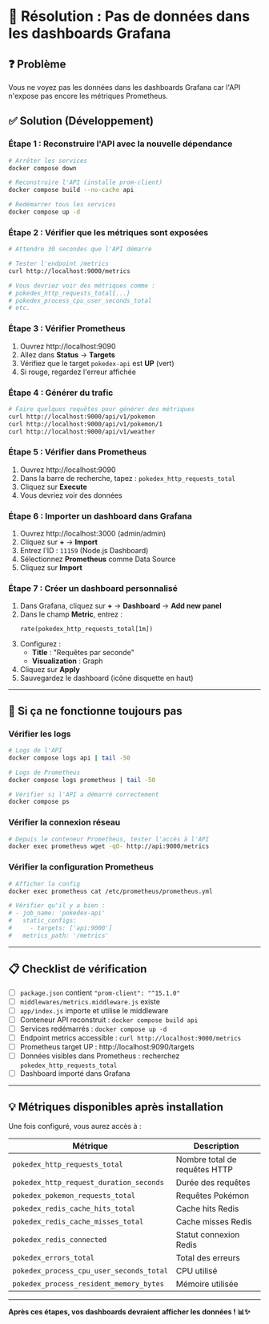 # 🔧 Résolution : Pas de données dans les dashboards Grafana

## ❓ Problème

Vous ne voyez pas les données dans les dashboards Grafana car l'API n'expose pas encore les métriques Prometheus.

## ✅ Solution (Développement)

### Étape 1 : Reconstruire l'API avec la nouvelle dépendance

```bash
# Arrêter les services
docker compose down

# Reconstruire l'API (installe prom-client)
docker compose build --no-cache api

# Redémarrer tous les services
docker compose up -d
```

### Étape 2 : Vérifier que les métriques sont exposées

```bash
# Attendre 30 secondes que l'API démarre

# Tester l'endpoint /metrics
curl http://localhost:9000/metrics

# Vous devriez voir des métriques comme :
# pokedex_http_requests_total{...}
# pokedex_process_cpu_user_seconds_total
# etc.
```

### Étape 3 : Vérifier Prometheus

1. Ouvrez http://localhost:9090
2. Allez dans **Status** → **Targets**
3. Vérifiez que le target `pokedex-api` est **UP** (vert)
4. Si rouge, regardez l'erreur affichée

### Étape 4 : Générer du trafic

```bash
# Faire quelques requêtes pour générer des métriques
curl http://localhost:9000/api/v1/pokemon
curl http://localhost:9000/api/v1/pokemon/1
curl http://localhost:9000/api/v1/weather
```

### Étape 5 : Vérifier dans Prometheus

1. Ouvrez http://localhost:9090
2. Dans la barre de recherche, tapez : `pokedex_http_requests_total`
3. Cliquez sur **Execute**
4. Vous devriez voir des données

### Étape 6 : Importer un dashboard dans Grafana

1. Ouvrez http://localhost:3000 (admin/admin)
2. Cliquez sur **+** → **Import**
3. Entrez l'ID : `11159` (Node.js Dashboard)
4. Sélectionnez **Prometheus** comme Data Source
5. Cliquez sur **Import**

### Étape 7 : Créer un dashboard personnalisé

1. Dans Grafana, cliquez sur **+** → **Dashboard** → **Add new panel**
2. Dans le champ **Metric**, entrez :
   ```promql
   rate(pokedex_http_requests_total[1m])
   ```
3. Configurez :
   - **Title** : "Requêtes par seconde"
   - **Visualization** : Graph
4. Cliquez sur **Apply**
5. Sauvegardez le dashboard (icône disquette en haut)

---

## 🚨 Si ça ne fonctionne toujours pas

### Vérifier les logs

```bash
# Logs de l'API
docker compose logs api | tail -50

# Logs de Prometheus
docker compose logs prometheus | tail -50

# Vérifier si l'API a démarré correctement
docker compose ps
```

### Vérifier la connexion réseau

```bash
# Depuis le conteneur Prometheus, tester l'accès à l'API
docker exec prometheus wget -qO- http://api:9000/metrics
```

### Vérifier la configuration Prometheus

```bash
# Afficher la config
docker exec prometheus cat /etc/prometheus/prometheus.yml

# Vérifier qu'il y a bien :
# - job_name: 'pokedex-api'
#   static_configs:
#     - targets: ['api:9000']
#   metrics_path: '/metrics'
```

---

## 📋 Checklist de vérification

- [ ] `package.json` contient `"prom-client": "^15.1.0"`
- [ ] `middlewares/metrics.middleware.js` existe
- [ ] `app/index.js` importe et utilise le middleware
- [ ] Conteneur API reconstruit : `docker compose build api`
- [ ] Services redémarrés : `docker compose up -d`
- [ ] Endpoint metrics accessible : `curl http://localhost:9000/metrics`
- [ ] Prometheus target UP : http://localhost:9090/targets
- [ ] Données visibles dans Prometheus : recherchez `pokedex_http_requests_total`
- [ ] Dashboard importé dans Grafana

---

## 💡 Métriques disponibles après installation

Une fois configuré, vous aurez accès à :

| Métrique | Description |
|----------|-------------|
| `pokedex_http_requests_total` | Nombre total de requêtes HTTP |
| `pokedex_http_request_duration_seconds` | Durée des requêtes |
| `pokedex_pokemon_requests_total` | Requêtes Pokémon |
| `pokedex_redis_cache_hits_total` | Cache hits Redis |
| `pokedex_redis_cache_misses_total` | Cache misses Redis |
| `pokedex_redis_connected` | Statut connexion Redis |
| `pokedex_errors_total` | Total des erreurs |
| `pokedex_process_cpu_user_seconds_total` | CPU utilisé |
| `pokedex_process_resident_memory_bytes` | Mémoire utilisée |

---

**Après ces étapes, vos dashboards devraient afficher les données ! 📊✨**

